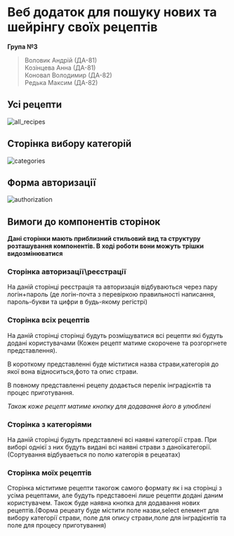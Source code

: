 # Веб додаток для пошуку нових та шейрінгу своїх рецептів

**Група №3**  
> Воловик Андрій (ДА-81)  
> Козінцева Анна (ДА-81)  
> Коновал Володимир (ДА-82)  
> Редька Максим (ДА-82)

## Усі рецепти
![all_recipes](https://user-images.githubusercontent.com/81310185/112448263-ebf1d680-8d5a-11eb-9c06-67e497ba9c47.png)

## Сторінка вибору категорій
![categories](https://user-images.githubusercontent.com/81310185/112448315-f318e480-8d5a-11eb-832e-546f3c07a0a0.png)

## Форма авторизації
![authorization](https://user-images.githubusercontent.com/81310185/112448300-f0b68a80-8d5a-11eb-96c8-dcf662458b41.png)

## Вимоги до компонентів сторінок
**Дані сторінки мають приблизний стильовий вид та структуру розташування компонентів. В ході роботи вони можуть трішки видозмінюватися**

### Сторінка авторизації\реєстрації

На даній сторінці реєстрація та авторизація відбуваються через пару логін+пароль (де логін-почта з перевіркою правильності написання, пароль-букви та цифри в будь-якому регістрі)

### Сторінка всіх рецептів

На даній сторінці сторінці будуть розміщуватися всі рецепти які будуть додані користувачами (Кожен рецепт матиме скорочене та розгоргнете представлення).

В короткому представленні буде міститися назва страви,категорія до якої вона відноситься,фото та опиc страви.

В повному представленні рецепу додається перелік інградієнтів та процес приготування.

_Також коже рецепт матиме кнопку для додавання його в улюблені_

### Сторінка з категоріями

На даній сторінці будуть представлені всі наявні категорії страв. При виборі однієї з них будуть видані всі наявні страви з даноїкатегорії.
(Сортування відбуваеться по полю категорія в рецеатах)

### Сторінка моїх рецептів

Сторінка міститиме рецепти такогож самого формату як і на сторінці з усіма рецептами, але будуть представоені лише рецепти додані даним користувачем.
Також буде наявна кнопка для додавання нових рецептів.(Форма рецеату буде містити поле назви,select елемент для вибору категорії страви, поле для опису страви,поле для інградієнтів та поле для процесу приготування)
